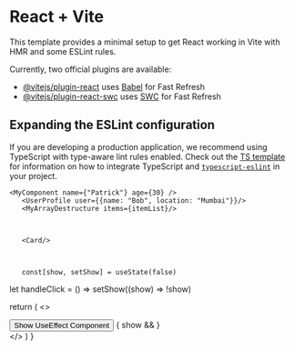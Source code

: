 # React + Vite

This template provides a minimal setup to get React working in Vite with HMR and some ESLint rules.

Currently, two official plugins are available:

- [@vitejs/plugin-react](https://github.com/vitejs/vite-plugin-react/blob/main/packages/plugin-react) uses [Babel](https://babeljs.io/) for Fast Refresh
- [@vitejs/plugin-react-swc](https://github.com/vitejs/vite-plugin-react/blob/main/packages/plugin-react-swc) uses [SWC](https://swc.rs/) for Fast Refresh

## Expanding the ESLint configuration

If you are developing a production application, we recommend using TypeScript with type-aware lint rules enabled. Check out the [TS template](https://github.com/vitejs/vite/tree/main/packages/create-vite/template-react-ts) for information on how to integrate TypeScript and [`typescript-eslint`](https://typescript-eslint.io) in your project.


    <MyComponent name={"Patrick"} age={30} />
       <UserProfile user={{name: "Bob", location: "Mumbai"}}/>
       <MyArrayDestructure items={itemList}/>



       <Card/>



       const[show, setShow] = useState(false)

 let handleClick = () => setShow((show) => !show)

 
  return (
    <>
    <div>
         <button onClick={handleClick}>Show UseEffect Component</button>
            { show  &&  <UseEffect1/> }
     </div> 
    </>
  )
}